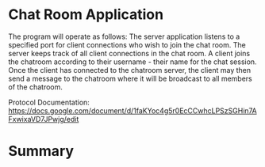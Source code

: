 # Chat Room Application

  The program will operate as follows: The server application listens to a specified port for client connections who wish to join the chat room. The server keeps track of all client connections in the chat room. A client joins the chatroom according to their username - their name for the chat session. Once the client has connected to the chatroom server, the client may then send a message to the chatroom where it will be broadcast to all members of the chatroom.
  
  Protocol Documentation:
  https://docs.google.com/document/d/1faKYoc4g5r0EcCCwhcLPSzSGHin7AFxwixaVD7JPwjg/edit
  
  # Summary
  
  
